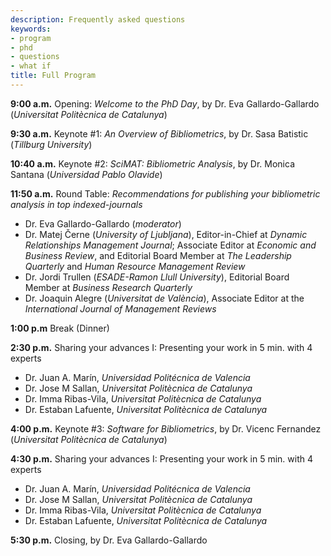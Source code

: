 ```yaml
---
description: Frequently asked questions
keywords:
- program
- phd
- questions
- what if
title: Full Program
---
```


**9:00 a.m.**  Opening: *Welcome to the PhD Day*, by Dr. Eva Gallardo-Gallardo (*Universitat Politècnica de Catalunya*)

**9:30 a.m.**  Keynote #1: *An Overview of Bibliometrics*, by Dr. Sasa Batistic (*Tillburg University*)

**10:40 a.m.** Keynote #2: *SciMAT: Bibliometric Analysis*, by Dr. Monica Santana (*Universidad Pablo Olavide*)

**11:50 a.m.** Round Table: *Recommendations for publishing your bibliometric analysis in top indexed-journals*  
* Dr. Eva Gallardo-Gallardo (*moderator*)
* Dr. Matej Černe (*University of Ljubljana*), Editor-in-Chief at *Dynamic Relationships Management Journal*; Associate Editor at *Economic and Business Review*, and Editorial Board Member at *The Leadership Quarterly* and *Human Resource Management Review*
* Dr. Jordi Trullen (*ESADE-Ramon Llull University*), Editorial Board Member at *Business Research Quarterly*
* Dr. Joaquin Alegre (*Universitat de València*), Associate Editor at the *International Journal of Management Reviews*

**1:00 p.m** Break (Dinner)

**2:30 p.m.** Sharing your advances I: Presenting your work in 5 min. with 4 experts
* Dr. Juan A. Marín, *Universidad Politécnica de Valencia*
* Dr. Jose M Sallan, *Universitat Politècnica de Catalunya*
* Dr. Imma Ribas-Vila, *Universitat Politècnica de Catalunya*
* Dr. Estaban Lafuente, *Universitat Politècnica de Catalunya*

**4:00 p.m.** Keynote #3: *Software for Bibliometrics*, by Dr. Vicenc Fernandez (*Universitat Politècnica de Catalunya*)

**4:30 p.m.** Sharing your advances I: Presenting your work in 5 min. with 4 experts
* Dr. Juan A. Marín, *Universidad Politécnica de Valencia*
* Dr. Jose M Sallan, *Universitat Politècnica de Catalunya*
* Dr. Imma Ribas-Vila, *Universitat Politècnica de Catalunya*
* Dr. Estaban Lafuente, *Universitat Politècnica de Catalunya*

**5:30 p.m.** Closing, by Dr. Eva Gallardo-Gallardo